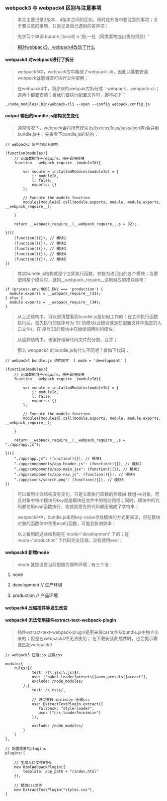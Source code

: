 ### webpack3 与 webpack4 区别与注意事项

> 本文主要记录3版本、4版本之间的区别，同时在开发中要注意的事项；关于要注意的事项，只是记录自己遇到的差异项；

> 先学习个单词 bundle [ˈbʌndl] n.'捆;一批（同类事物或出售的货品）'

> [相对webpack3，webpack4改动了什么](https://auth0.com/blog/webpack-4-release-what-is-new/)

#### webpack4 对webpack进行了拆分

> webpack3中，webpack库中集结了webpack-cli，因此只需要安装webpack就能当做可执行文件使用；

> 在webpack4中，将原来的webpak库拆分成：webpack，webpack-cli；这两个都要安装；当我们要执行配置文件时，脚本如下：

```
./node_modules/.bin/webpack-cli --open --config webpack.config.js
```


#### output 输出的bundle.js结构发生变化

> 通常情况下，webpack会将所有模块(js/jsx/css/less/sass/json等)合并到bundle.js中；先来看下bundle.js的结构：

```
// webpack3 简写为如下结构

(function(modules){
	// 此函数相当于require，用于调用模块
	function __webpack_require__(moduleId){

		var module = installedModules[moduleId] = {
			i: moduleId,
			l: false,
			exports: {}
		};

		// Execute the module function
		modules[moduleId].call(module.exports, module, module.exports, __webpack_require__);

	}

	return __webpack_require__(__webpack_require__.s = 32);

})([
	(function(){}), // 模块1
	(function(){}), // 模块2
	(function(){}), // 模块3
	(function(){}), // 模块4
	(function(){}), // 模块5
])
```
> 其实bundle.js结构就是个立即执行函数，参数为递归出的各个模块；当要使用某个模块时，就用__webpack_require__调用对应的模块序号：

```
if (process.env.NODE_ENV === 'production') {
  module.exports = __webpack_require__(33);
} else {
  module.exports = __webpack_require__(34);
}
```

> 从上述结构中，可以很清楚看到bundle.js是如何工作的：在立即执行函数执行后，首先执行的是序号为 32 的模块(此模块就是在配置文件中指定的入口文件)，在 序号32的模块中在继续调用别的模块；

> 从这种结构中，也很好理解代码文件的分割、合并；

> 那么 webpack4 的bundle.js有什么不同呢？看如下代码：

```
// webpack4 bundle.js 结构简写  [ mode = 'development' ]

(function(modules){
	// 此函数相当于require，用于调用模块
	function __webpack_require__(moduleId){

		var module = installedModules[moduleId] = {
			i: moduleId,
			l: false,
			exports: {}
		};

		// Execute the module function
		modules[moduleId].call(module.exports, module, module.exports, __webpack_require__);

	}

	return __webpack_require__(__webpack_require__.s = "./app/app.js");

})({
	"./app/app.js": (function(){}), // 模块1
	"./app/components/app-header.js": (function(){}), // 模块2
	"./app/components/app-main.jsx": (function(){}), // 模块3
	"./app/components/app-nav.js": (function(){}), // 模块4
	"./app/icons/search.png": (function(){}), // 模块5
})
```

> 可以看到主体结构没有变化，只是立即执行函数的参数由 数组==>对象，而且对象中每个模块的key就是模块在文件中的相对路径；同时，模块中的代码都使用eval函数执行，也就是原先的代码都压缩成了字符串；

> webpack4中，bundle.js采用key-value寻找模块的方式更易读，但在模块对象的函数体中使用eval()函数，可能会影响效率；

> 以上看到的这些结构是在 mode='development' 下的；在 mode='production' 下代码完全压缩，没有使用eval；


#### webpack4 新增mode

> mode 就是设置当前配置为哪种环境；有三个值：

1. none

2. development // 生产环境

3. production // 产品环境


#### webpack4 压缩插件等发生改变


#### webpack4 无法使用插件extract-text-webpack-plugin

> 插件extract-text-webpack-plugin是用来将css文件从bundle.js中独立出来的；但是在webpack4中无法使用；
> 在下载安装此插件时，也会提示需要匹配webpack3

```
// webpack3 压缩css 提取css

module:{
	rules:[{
            test: /(\.jsx|\.js)$/,
            use: ["babel-loader?presets[]=env,presets[]=react"],
            exclude: /node_modules/
		},{
			test: /\.css$/,

			// 通过参数 minimize 压缩css
			use: ExtractTextPlugin.extract({
               fallback: "style-loader",
               use: ["css-loader?minimize"]
            }),

			exclude: /node_modules/
		}
	]
},

// 配置需要的plugins
plugins:[

	// 生成入口文件HTML
	new HtmlWebpackPlugin({
        template: app_path + "/index.html"
    }),

	// 提取css文件
    new ExtractTextPlugin("styles.css"),
]
```

























































































